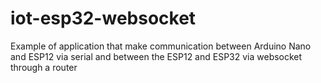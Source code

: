# iot-esp32-websocket
Example of application that make communication between Arduino Nano and ESP12 via serial and between the ESP12 and ESP32 via websocket through a router
